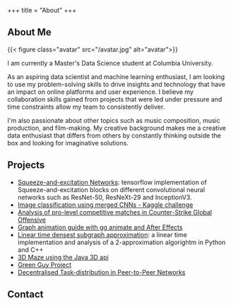 +++
title = "About"
+++

## About Me

{{< figure class="avatar" src="/avatar.jpg" alt="avatar">}}

I am currently a Master's Data Science student at Columbia University.

As an aspiring data scientist and machine learning enthusiast, I am looking to use my problem-solving skills to drive insights and technology that have an impact on online platforms and user experience. I believe my collaboration skills gained from projects that were led under pressure and time constraints allow my team to consistently deliver.

I'm also passionate about other topics such as music composition, music production, and film-making. My creative background makes me a creative data enthusiast that differs from others by constantly thinking outside the box and looking for imaginative solutions.



## Projects

- [Squeeze-and-excitation Networks](tbd): tensorflow implementation of Squeeze-and-excitation blocks on different convolutional neural networks such as ResNet-50, ResNeXt-29 and InceptionV3.
- [Image classification using merged CNNs - Kaggle challenge](tdb)
- [Analysis of pro-level competitive matches in Counter-Strike Global Offensive](tdb) 
- [Graph animation guide with gg animate and After Effects](tbd)
- [Linear time densest subgraph approximation](tdb): a linear time implementation and analysis of a 2-approximation algorightm in Python and C++
- [3D Maze using the Java 3D api](tdb)
- [Green Guy Project](tdb)
- [Decentralised Task-distribution in Peer-to-Peer Networks](tdb)

## Contact


<!---
## Projects

In chronological order:
1. F.Bar, J.Doe: Effects of having a placeholder of a name
2. S.Holmes, J.Watson: Consequences of living with a sociopath in London

## Typography

This is a [link](http://google.com). Something *italics* and something **bold**.

Here is a table:

Year | Award | Category
-----|-------|--------
2014 | Emmy  | Won Outstanding Lead Actor in a miniseries or a movie
2015 | BAFTA | Nominated for Best Leading Actor for Sherlock
2014 | Satellite | Won Best Actor miniseries or television film

Here is a horizontal rule:

---

Here is a blockquote:

> To a great mind, nothing is little

Here is a `code` block:

```python
def is_elementary():
  return True
```

## References

* Foo Bar: Head of Department, Placeholder Names, Lorem
* John Doe: Associate Professor, Department of Computer Science, Ipsum

[^1]: This is the first footnote.
[^2]: This is the second footnote.
-->

